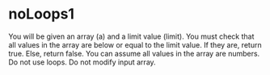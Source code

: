 # noLoops1
You will be given an array (a) and a limit value (limit). You must check that all values in the array are below or equal to the limit value. If they are, return true. Else, return false.  You can assume all values in the array are numbers.  Do not use loops. Do not modify input array.
